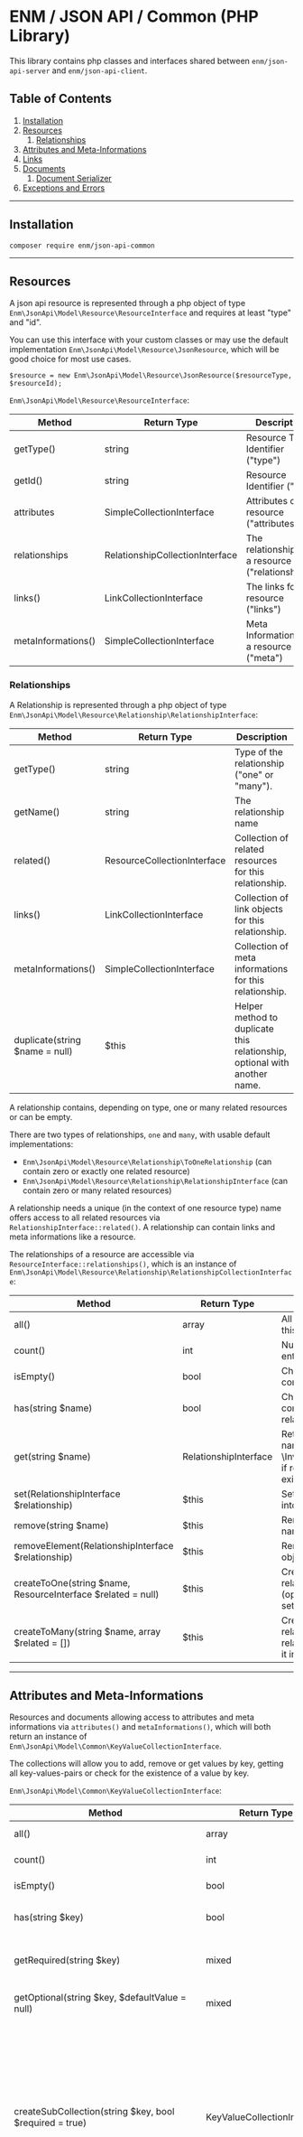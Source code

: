ENM / JSON API / Common (PHP Library)
=====================================
This library contains php classes and interfaces shared between `enm/json-api-server` and `enm/json-api-client`.

## Table of Contents

1. [Installation](#markdown-header-installation)
1. [Resources](#markdown-header-resources)
    1. [Relationships](#markdown-header-relationships)
1. [Attributes and Meta-Informations](#markdown-header-attributes-and-meta-informations)
1. [Links](#markdown-header-links)
1. [Documents](#markdown-header-documents)
    1. [Document Serializer](#markdown-header-document-serializer)
1. [Exceptions and Errors](#markdown-header-exceptions-and-errors)
    
*****

## Installation

    composer require enm/json-api-common

*****

## Resources
A json api resource is represented through a php object of type `Enm\JsonApi\Model\Resource\ResourceInterface` and requires at least "type" and "id".

You can use this interface with your custom classes or may use the default implementation `Enm\JsonApi\Model\Resource\JsonResource`, which will be good choice for most use cases.

    $resource = new Enm\JsonApi\Model\Resource\JsonResource($resourceType, $resourceId);
    

`Enm\JsonApi\Model\Resource\ResourceInterface`:

| Method             | Return Type                     | Description                                       |
|--------------------|---------------------------------|---------------------------------------------------|
| getType()          | string                          | Resource Type Identifier ("type")                 |
| getId()            | string                          | Resource Identifier ("id")                        |
| attributes         | SimpleCollectionInterface       | Attributes of the resource ("attributes")         |
| relationships      | RelationshipCollectionInterface | The relationships of a resource ("relationships") |
| links()            | LinkCollectionInterface         | The links for a resource ("links")                |
| metaInformations() | SimpleCollectionInterface       | Meta Informations for a resource ("meta")         |

### Relationships
A Relationship is represented through a php object of type `Enm\JsonApi\Model\Resource\Relationship\RelationshipInterface`:

| Method                         | Return Type                 | Description                                                               |
|--------------------------------|-----------------------------|---------------------------------------------------------------------------|
| getType()                      | string                      | Type of the relationship ("one" or "many").                               |
| getName()                      | string                      | The relationship name                                                     |
| related()                      | ResourceCollectionInterface | Collection of related resources for this relationship.                    |
| links()                        | LinkCollectionInterface     | Collection of link objects for this relationship.                         |
| metaInformations()             | SimpleCollectionInterface   | Collection of meta informations for this relationship.                    |
| duplicate(string $name = null) | $this                       | Helper method to duplicate this relationship, optional with another name. |

A relationship contains, depending on type, one or many related resources or can be empty.

There are two types of relationships, `one` and `many`, with usable default implementations:

* `Enm\JsonApi\Model\Resource\Relationship\ToOneRelationship` (can contain zero or exactly one related resource)
* `Enm\JsonApi\Model\Resource\Relationship\RelationshipInterface` (can contain zero or many related resources)

A relationship needs a unique (in the context of one resource type) name offers access to all related resources via `RelationshipInterface::related()`.
A relationship can contain links and meta informations like a resource.

The relationships of a resource are accessible via `ResourceInterface::relationships()`, which is an instance of `Enm\JsonApi\Model\Resource\Relationship\RelationshipCollectionInterface`:

| Method                                                       | Return Type           | Description                                                                                            |
|--------------------------------------------------------------|-----------------------|--------------------------------------------------------------------------------------------------------|
| all()                                                        | array                 | All relationship objects of this collection.                                                           |
| count()                                                      | int                   | Number of collection entries.                                                                          |
| isEmpty()                                                    | bool                  | Checks if the collection contains any elements.                                                        |
| has(string $name)                                            | bool                  | Checks if the collection contains a special relationship.                                              |
| get(string $name)                                            | RelationshipInterface | Returns a relationship by name or throws an \InvalidArgumentException if relationship does not exists. |
| set(RelationshipInterface $relationship)                     | $this                 | Set a relationship object into the collection.                                                         |
| remove(string $name)                                         | $this                 | Remove a relationship by name from the collection.                                                     |
| removeElement(RelationshipInterface $relationship)           | $this                 | Remove a relationship object from the collection.                                                      |
| createToOne(string $name, ResourceInterface $related = null) | $this                 | Create a new to-one-relationship with name and (optional) resource and set it into the collection.     |
| createToMany(string $name, array $related = [])              | $this                 | Create a new to-many-relationship with name an related resources and set it into the collection.       |

*****

## Attributes and Meta-Informations
Resources and documents allowing access to attributes and meta informations via `attributes()` and `metaInformations()`,
which will both return an instance of `Enm\JsonApi\Model\Common\KeyValueCollectionInterface`.

The collections will allow you to add, remove or get values by key, getting all key-values-pairs or check for the existence of a value by key.

`Enm\JsonApi\Model\Common\KeyValueCollectionInterface`:

| Method                                                                         | Return Type                 | Description                                                                                                                                                                                                                                                                                                                                                                                                |
|--------------------------------------------------------------------------------|-----------------------------|------------------------------------------------------------------------------------------------------------------------------------------------------------------------------------------------------------------------------------------------------------------------------------------------------------------------------------------------------------------------------------------------------------|
| all()                                                                          | array                       | All elements as key-value-array.                                                                                                                                                                                                                                                                                                                                                                           |
| count()                                                                        | int                         | Number of collection entries.                                                                                                                                                                                                                                                                                                                                                                              |
| isEmpty()                                                                      | bool                        | Checks if the collection contains any elements.                                                                                                                                                                                                                                                                                                                                                            |
| has(string $key)                                                               | bool                        | Checks if the collection contains a special element.                                                                                                                                                                                                                                                                                                                                                       |
| getRequired(string $key)                                                       | mixed                       | Returns an element or throws an \InvalidArgumentException if element does not exists.                                                                                                                                                                                                                                                                                                                      |
| getOptional(string $key, $defaultValue = null)                                 | mixed                       | Returns an element or the defined default value if element does not exists.                                                                                                                                                                                                                                                                                                                                |
| createSubCollection(string $key, bool $required = true)                        | KeyValueCollectionInterface | Creates a new collection for a collection element. If required and element does not exists, an \InvalidArgumentException will be thrown. If the element exists but is not an array an \InvalidArgumentException will be thrown.  ATTENTION: If you want to store changed value of the sub collection under the parent collections original key you have to call: `$collection->set($key, $subCollection);` |
| merge(array $data, bool $overwrite = true)                                     | $this                       | Merges the given array into the current collection. If overwrite is set to true (default) existing values are overwritten by the new values, otherwise they will be ignored.                                                                                                                                                                                                                               |
| mergeCollection(SimpleCollectionInterface $collection, bool $overwrite = true) | $this                       | Merges the given collection into the current one. If overwrite is set to true (default) existing values are overwritten by the new values, otherwise they will be ignored.                                                                                                                                                                                                                                 |
| set(string $key, $value)                                                       | $this                       | Set a key-value-pair into the collection.                                                                                                                                                                                                                                                                                                                                                                  |
| remove(string $key)                                                            | $this                       | Remove an element by key from the collection.                                                                                                                                                                                                                                                                                                                                                              |

*****

## Links
Links for a resource or document are grouped through an object of type `Enm\JsonApi\Model\Resource\Link\LinkCollectionInterface`.

| Method                             | Return Type   | Description                                                                                    |
|------------------------------------|---------------|------------------------------------------------------------------------------------------------|
| all()                              | array         | All link objects of this collection.                                                           |
| count()                            | int           | Number of collection entries.                                                                  |
| isEmpty()                          | bool          | Checks if the collection contains any elements.                                                |
| has(string $name)                  | bool          | Checks if the collection contains a special link.                                              |
| get(string $name)                  | LinkInterface | Returns a link by name or throws an \InvalidArgumentException if relationship does not exists. |
| set(LinkInterface $link)           | $this         | Set a link object into the collection.                                                         |
| remove(string $name)               | $this         | Remove a link by name from the collection.                                                     |
| removeElement(LinkInterface $link) | $this         | Remove a link object from the collection.                                                      |

A link it self is an object of type `Enm\JsonApi\Model\Resource\Link\LinkInterface`. 

| Method                         | Return Type               | Description                                                       |
|--------------------------------|---------------------------|-------------------------------------------------------------------|
| getName()                      | string                    | The link name.                                                    |
| getHref()                      | string                    | The link target.                                                  |
| metaInformations()             | SimpleCollectionInterface | Collection of meta informations for this link.                    |
| duplicate(string $name = null) | $this                     | Helper method to duplicate this linl, optional with another name. |

There is a default implementation for most use cases: `Enm\JsonApi\Model\Resource\Link\Link`.

*****

## Documents
Document are the root objects for a request/response.

A document contains "data" (the resources) and can contain meta informations, errors and links.

For standard use cases there is no need to access and modify a document directly, but if needed (for example with pagination), it can be accessed and modified through events.

### Document Serializer
The document serializer (a class implementing `Enm\JsonApi\Serializer\DocumentSerializerInterface`) is responsible for turning
document objects (and their resources) into a php array in json api structure which can be json_encoded and returned as response. 
In nearly every use case the default serializer should be used, but, if needed, it's possible to use a custom serializer. 

*****

## Exceptions and Errors
Exceptions should turned into instances of `Enm\JsonApi\Model\Error\ErrorInterface` to handle it json api like.

The simplest way is to use the default implementation `Enm\JsonApi\Model\Error\Error`, which offers a static method to create an 
error object from an exception.

    Enm\JsonApi\Model\Error\Error::createFromException(new \Exception());

The following Exception are available to be handled including the correct http status code:

* `Enm\JsonApi\Exception\Exception`: For general server errors
* `Enm\JsonApi\Exception\InvalidRequestException`: For client (request) errors
* `Enm\JsonApi\Exception\ResourceNotFoundException`: For 404 errors on a concrete resource
* `Enm\JsonApi\Exception\UnsupportedMediaTypeException`: For invalid content type header
* `Enm\JsonApi\Exception\UnsupportedTypeException`: For 404 errors on a resource list
* `Enm\JsonApi\Exception\NotAllowedException`: For 403 errors
* `Enm\JsonApi\Exception\HttpException`: For custom http status codes
